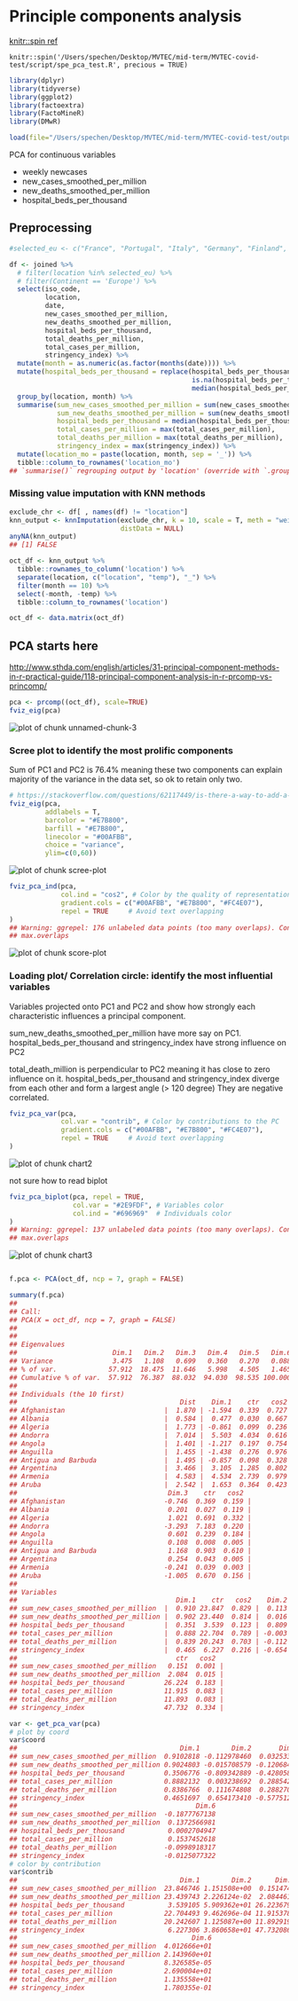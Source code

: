 # Principle components analysis
[knitr::spin ref](https://github.com/yihui/knitr/blob/master/inst/examples/knitr-spin.R)

`knitr::spin('/Users/spechen/Desktop/MVTEC/mid-term/MVTEC-covid-test/script/spe_pca_test.R', precious = TRUE)`



```r
library(dplyr)
library(tidyverse)
library(ggplot2)
library(factoextra)
library(FactoMineR)
library(DMwR)

load(file="/Users/spechen/Desktop/MVTEC/mid-term/MVTEC-covid-test/output/joined_data_by_isocode.RData")
```

PCA for continuous variables
* weekly newcases
* new_cases_smoothed_per_million
* new_deaths_smoothed_per_million
* hospital_beds_per_thousand 

## Preprocessing


```r
#selected_eu <- c("France", "Portugal", "Italy", "Germany", "Finland", "Denmark", "Norway", "Netherlands", "Spain", "United Kingdom") 

df <- joined %>%
  # filter(location %in% selected_eu) %>%
  # filter(Continent == 'Europe') %>%
  select(iso_code, 
         location,
         date, 
         new_cases_smoothed_per_million, 
         new_deaths_smoothed_per_million, 
         hospital_beds_per_thousand, 
         total_deaths_per_million, 
         total_cases_per_million, 
         stringency_index) %>%
  mutate(month = as.numeric(as.factor(months(date)))) %>%
  mutate(hospital_beds_per_thousand = replace(hospital_beds_per_thousand,
                                              is.na(hospital_beds_per_thousand),
                                              median(hospital_beds_per_thousand, na.rm = T))) %>% #replace missing value with median
  group_by(location, month) %>%
  summarise(sum_new_cases_smoothed_per_million = sum(new_cases_smoothed_per_million),
            sum_new_deaths_smoothed_per_million = sum(new_deaths_smoothed_per_million),
            hospital_beds_per_thousand = median(hospital_beds_per_thousand),
            total_cases_per_million = max(total_cases_per_million), 
            total_deaths_per_million = max(total_deaths_per_million),
            stringency_index = max(stringency_index)) %>%
  mutate(location_mo = paste(location, month, sep = '_')) %>%
  tibble::column_to_rownames('location_mo')
## `summarise()` regrouping output by 'location' (override with `.groups` argument)
```

### Missing value imputation with KNN methods


```r
exclude_chr <- df[ , names(df) != "location"]
knn_output <- knnImputation(exclude_chr, k = 10, scale = T, meth = "weighAvg",
                            distData = NULL)
anyNA(knn_output)
## [1] FALSE

oct_df <- knn_output %>%
  tibble::rownames_to_column('location') %>%
  separate(location, c("location", "temp"), "_") %>% 
  filter(month == 10) %>%
  select(-month, -temp) %>%
  tibble::column_to_rownames('location')

oct_df <- data.matrix(oct_df)
```

## PCA starts here 
http://www.sthda.com/english/articles/31-principal-component-methods-in-r-practical-guide/118-principal-component-analysis-in-r-prcomp-vs-princomp/


```r
pca <- prcomp((oct_df), scale=TRUE)
fviz_eig(pca)
```

![plot of chunk unnamed-chunk-3](figure/unnamed-chunk-3-1.png)

### Scree plot to identify the most prolific components
Sum of PC1 and PC2 is 76.4% meaning these two components can explain majority of the variance in the data set, so ok to retain only two.  


```r
# https://stackoverflow.com/questions/62117449/is-there-a-way-to-add-a-cum-sum-to-a-fviz-eig-plot
fviz_eig(pca,
         addlabels = T, 
         barcolor = "#E7B800", 
         barfill = "#E7B800", 
         linecolor = "#00AFBB", 
         choice = "variance", 
         ylim=c(0,60))
```

![plot of chunk scree-plot](figure/scree-plot-1.png)

```r
fviz_pca_ind(pca,
             col.ind = "cos2", # Color by the quality of representation
             gradient.cols = c("#00AFBB", "#E7B800", "#FC4E07"),
             repel = TRUE     # Avoid text overlapping
)
## Warning: ggrepel: 176 unlabeled data points (too many overlaps). Consider increasing
## max.overlaps
```

![plot of chunk score-plot](figure/score-plot-1.png)

### Loading plot/ Correlation circle: identify the most influential variables
Variables projected onto PC1 and PC2 and show how strongly each characteristic influences a principal component.

sum_new_deaths_smoothed_per_million have more say on PC1.
hospital_beds_per_thousand and stringency_index have strong influence on PC2 

total_death_million is perpendicular to PC2 meaning it has close to zero influence on it.
hospital_beds_per_thousand and stringency_index diverge from each other and form a largest angle (> 120 degree) They are negative correlated.  


```r
fviz_pca_var(pca,
             col.var = "contrib", # Color by contributions to the PC
             gradient.cols = c("#00AFBB", "#E7B800", "#FC4E07"),
             repel = TRUE     # Avoid text overlapping
)
```

![plot of chunk chart2](figure/chart2-1.png)

not sure how to read biplot


```r
fviz_pca_biplot(pca, repel = TRUE,
                col.var = "#2E9FDF", # Variables color
                col.ind = "#696969"  # Individuals color
)
## Warning: ggrepel: 137 unlabeled data points (too many overlaps). Consider increasing
## max.overlaps
```

![plot of chunk chart3](figure/chart3-1.png)

```r

f.pca <- PCA(oct_df, ncp = 7, graph = FALSE)

summary(f.pca)
## 
## Call:
## PCA(X = oct_df, ncp = 7, graph = FALSE) 
## 
## 
## Eigenvalues
##                        Dim.1   Dim.2   Dim.3   Dim.4   Dim.5   Dim.6
## Variance               3.475   1.108   0.699   0.360   0.270   0.088
## % of var.             57.912  18.475  11.646   5.998   4.505   1.465
## Cumulative % of var.  57.912  76.387  88.032  94.030  98.535 100.000
## 
## Individuals (the 10 first)
##                                         Dist    Dim.1    ctr   cos2    Dim.2    ctr   cos2  
## Afghanistan                         |  1.870 | -1.594  0.339  0.727 | -0.333  0.046  0.032 |
## Albania                             |  0.584 |  0.477  0.030  0.667 | -0.200  0.017  0.117 |
## Algeria                             |  1.773 | -0.861  0.099  0.236 | -1.140  0.543  0.414 |
## Andorra                             |  7.014 |  5.503  4.034  0.616 |  0.262  0.029  0.001 |
## Angola                              |  1.401 | -1.217  0.197  0.754 | -0.339  0.048  0.059 |
## Anguilla                            |  1.455 | -1.438  0.276  0.976 |  0.113  0.005  0.006 |
## Antigua and Barbuda                 |  1.495 | -0.857  0.098  0.328 | -0.160  0.011  0.011 |
## Argentina                           |  3.466 |  3.105  1.285  0.802 | -0.152  0.010  0.002 |
## Armenia                             |  4.583 |  4.534  2.739  0.979 |  0.026  0.000  0.000 |
## Aruba                               |  2.542 |  1.653  0.364  0.423 | -0.321  0.043  0.016 |
##                                      Dim.3    ctr   cos2  
## Afghanistan                         -0.746  0.369  0.159 |
## Albania                              0.201  0.027  0.119 |
## Algeria                              1.021  0.691  0.332 |
## Andorra                             -3.293  7.183  0.220 |
## Angola                               0.601  0.239  0.184 |
## Anguilla                             0.108  0.008  0.005 |
## Antigua and Barbuda                  1.168  0.903  0.610 |
## Argentina                            0.254  0.043  0.005 |
## Armenia                             -0.241  0.039  0.003 |
## Aruba                               -1.005  0.670  0.156 |
## 
## Variables
##                                        Dim.1    ctr   cos2    Dim.2    ctr   cos2    Dim.3
## sum_new_cases_smoothed_per_million  |  0.910 23.847  0.829 |  0.113  1.152  0.013 | -0.033
## sum_new_deaths_smoothed_per_million |  0.902 23.440  0.814 |  0.016  0.022  0.000 |  0.121
## hospital_beds_per_thousand          |  0.351  3.539  0.123 |  0.809 59.094  0.655 |  0.428
## total_cases_per_million             |  0.888 22.704  0.789 | -0.003  0.001  0.000 | -0.289
## total_deaths_per_million            |  0.839 20.243  0.703 | -0.112  1.125  0.012 | -0.288
## stringency_index                    |  0.465  6.227  0.216 | -0.654 38.607  0.428 |  0.578
##                                        ctr   cos2  
## sum_new_cases_smoothed_per_million   0.151  0.001 |
## sum_new_deaths_smoothed_per_million  2.084  0.015 |
## hospital_beds_per_thousand          26.224  0.183 |
## total_cases_per_million             11.915  0.083 |
## total_deaths_per_million            11.893  0.083 |
## stringency_index                    47.732  0.334 |

var <- get_pca_var(pca)
# plot by coord
var$coord
##                                         Dim.1        Dim.2       Dim.3       Dim.4       Dim.5
## sum_new_cases_smoothed_per_million  0.9102818 -0.112978460  0.03253309 -0.33806633  0.08952973
## sum_new_deaths_smoothed_per_million 0.9024803 -0.015708579 -0.12068495 -0.18564407 -0.34265817
## hospital_beds_per_thousand          0.3506776 -0.809342889 -0.42805835  0.18625254  0.06375962
## total_cases_per_million             0.8882132  0.003238692  0.28854270  0.02535437  0.32176009
## total_deaths_per_million            0.8386766  0.111674808  0.28827063  0.40768604 -0.15768345
## stringency_index                    0.4651697  0.654173410 -0.57751247  0.09786607  0.11144269
##                                             Dim.6
## sum_new_cases_smoothed_per_million  -0.1877767138
## sum_new_deaths_smoothed_per_million  0.1372566981
## hospital_beds_per_thousand           0.0002704947
## total_cases_per_million              0.1537452618
## total_deaths_per_million            -0.0998918317
## stringency_index                    -0.0125077322
# color by contribution
var$contrib
##                                         Dim.1        Dim.2      Dim.3      Dim.4     Dim.5
## sum_new_cases_smoothed_per_million  23.846746 1.151508e+00  0.1514741 31.7582735  2.965342
## sum_new_deaths_smoothed_per_million 23.439743 2.226124e-02  2.0844616  9.5766846 43.437253
## hospital_beds_per_thousand           3.539105 5.909362e+01 26.2236798  9.6395655  1.503944
## total_cases_per_million             22.704493 9.462696e-04 11.9153789  0.1786317 38.300506
## total_deaths_per_million            20.242607 1.125087e+00 11.8929194 46.1854008  9.198402
## stringency_index                     6.227306 3.860658e+01 47.7320861  2.6614438  4.594553
##                                            Dim.6
## sum_new_cases_smoothed_per_million  4.012666e+01
## sum_new_deaths_smoothed_per_million 2.143960e+01
## hospital_beds_per_thousand          8.326585e-05
## total_cases_per_million             2.690004e+01
## total_deaths_per_million            1.135558e+01
## stringency_index                    1.780355e-01
```

